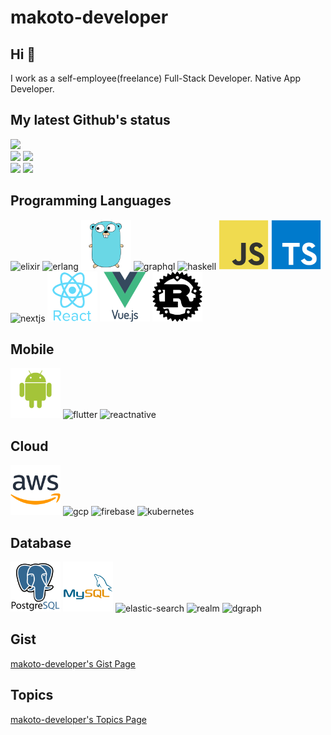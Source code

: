 # makoto-developer

## Hi 👋

I work as a self-employee(freelance) Full-Stack Developer. Native App Developer.

## My latest Github's status

<div>
  <img height="251px" src="https://github-readme-stats.vercel.app/api?username=makoto-developer&count_private=true&show_icons=true&theme=transparent"&include_all_commits=true />
</div>
<div>
  <img height="170px" src="https://github-readme-stats.vercel.app/api/top-langs/?username=makoto-developer&layout=compact&hide=JavaScript" />
  <img height="170px" src="https://github-profile-summary-cards.vercel.app/api/cards/productive-time?username=makoto-developer&utcOffset=9" />
</div>
<div>
  <img height="176px" src="https://github-profile-summary-cards.vercel.app/api/cards/repos-per-language?username=makoto-developer&exclude=JavaScript" />
  <img height="176px" src="https://github-profile-summary-cards.vercel.app/api/cards/most-commit-language?username=makoto-developer&exclude=JavaScript,shell" />
</div>

## Programming Languages

<div> 
<img src="https://www.vectorlogo.zone/logos/elixir-lang/elixir-lang-icon.svg" alt="elixir" width="80" height="80"/>
<img src="https://www.vectorlogo.zone/logos/erlang/erlang-official.svg" alt="erlang" width="80" height="80"/>
<img src="https://raw.githubusercontent.com/devicons/devicon/master/icons/go/go-original.svg" alt="go" width="80" height="80"/>
<img src="https://www.vectorlogo.zone/logos/graphql/graphql-icon.svg" alt="graphql" width="80" height="80"/>
<img src="https://upload.wikimedia.org/wikipedia/commons/1/1c/Haskell-Logo.svg" alt="haskell" width="80" height="80"/>
<img src="https://raw.githubusercontent.com/devicons/devicon/master/icons/javascript/javascript-original.svg" alt="javascript" width="80" height="80"/>
<img src="https://raw.githubusercontent.com/devicons/devicon/master/icons/typescript/typescript-original.svg" alt="typescript" width="80" height="80"/>
<img src="https://cdn.worldvectorlogo.com/logos/nextjs-2.svg" alt="nextjs" width="80" height="80"/>
<img src="https://raw.githubusercontent.com/devicons/devicon/master/icons/react/react-original-wordmark.svg" alt="react" width="80" height="80"/>
<img src="https://raw.githubusercontent.com/devicons/devicon/master/icons/vuejs/vuejs-original-wordmark.svg" alt="vue" width="80" height="80"/>
<img src="https://raw.githubusercontent.com/devicons/devicon/master/icons/rust/rust-plain.svg" alt="rust" width="80" height="80"/>
</div>

## Mobile

<div>
<img src="https://raw.githubusercontent.com/devicons/devicon/master/icons/android/android-original-wordmark.svg" alt="android" width="80" height="80"/>
<img src="https://www.vectorlogo.zone/logos/flutterio/flutterio-icon.svg" alt="flutter" width="80" height="80"/>
<img src="https://reactnative.dev/img/header_logo.svg" alt="reactnative" width="80" height="80"/>
</div>

## Cloud

<div>
<img src="https://raw.githubusercontent.com/devicons/devicon/master/icons/amazonwebservices/amazonwebservices-original-wordmark.svg" alt="aws" width="80" height="80"/>
<img src="https://www.vectorlogo.zone/logos/google_cloud/google_cloud-icon.svg" alt="gcp" width="80" height="80"/>
<img src="https://www.vectorlogo.zone/logos/firebase/firebase-icon.svg" alt="firebase" width="80" height="80"/>
<img src="https://raw.githubusercontent.com/jmnote/z-icons/master/svg/kubernetes.svg" alt="kubernetes" width="80" height="80"/>
</div>

## Database

<div>
<img src="https://raw.githubusercontent.com/devicons/devicon/master/icons/postgresql/postgresql-original-wordmark.svg" alt="postgresql" width="80" height="80"/>
<img src="https://raw.githubusercontent.com/devicons/devicon/master/icons/mysql/mysql-original-wordmark.svg" alt="mysql" width="80" height="80"/>
<img src="https://www.vectorlogo.zone/logos/elastic/elastic-icon.svg" alt="elastic-search" width="80" height="80"/>
<img src="https://raw.githubusercontent.com/bestofjs/bestofjs-webui/8665e8c267a0215f3159df28b33c365198101df5/public/logos/realm.svg" alt="realm" width="80" height="80"/>
<img src="https://www.vectorlogo.zone/logos/dgraphio/dgraphio-ar21.svg" alt="dgraph" height="80"/>

</div>

## Gist

[makoto-developer's Gist Page](https://gist.github.com/makoto-developer)

## Topics

[makoto-developer's Topics Page](https://github.com/stars/makoto-developer/topics)
